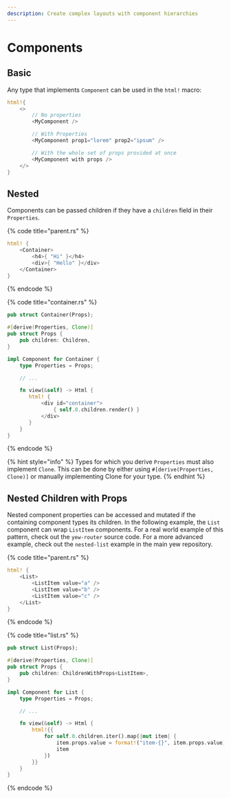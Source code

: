 ```yaml
---
description: Create complex layouts with component hierarchies
---
```


# Components

## Basic

Any type that implements `Component` can be used in the `html!` macro:

```rust
html!{
    <>
        // No properties
        <MyComponent />

        // With Properties
        <MyComponent prop1="lorem" prop2="ipsum" />

        // With the whole set of props provided at once
        <MyComponent with props />
    </>
}
```

## Nested

Components can be passed children if they have a `children` field in their `Properties`.

{% code title="parent.rs" %}
```rust
html! {
    <Container>
        <h4>{ "Hi" }</h4>
        <div>{ "Hello" }</div>
    </Container>
}
```
{% endcode %}

{% code title="container.rs" %}
```rust
pub struct Container(Props);

#[derive(Properties, Clone)]
pub struct Props {
    pub children: Children,
}

impl Component for Container {
    type Properties = Props;

    // ...

    fn view(&self) -> Html {
       html! {
           <div id="container">
               { self.0.children.render() }
           </div>
       }
    }
}
```
{% endcode %}

{% hint style="info" %} Types for which you derive `Properties` must also implement `Clone`. This can be done by either using `#[derive(Properties, Clone)]` or manually implementing Clone for your type. {% endhint %}

## Nested Children with Props

Nested component properties can be accessed and mutated if the containing component types its children.
In the following example, the `List` component can wrap `ListItem` components. For a real world example
of this pattern, check out the `yew-router` source code. For a more advanced example, check out the 
`nested-list` example in the main yew repository.

{% code title="parent.rs" %}
```rust
html! {
    <List>
        <ListItem value="a" />
        <ListItem value="b" />
        <ListItem value="c" />
    </List>
}
```
{% endcode %}

{% code title="list.rs" %}
```rust
pub struct List(Props);

#[derive(Properties, Clone)]
pub struct Props {
    pub children: ChildrenWithProps<ListItem>,
}

impl Component for List {
    type Properties = Props;

    // ...

    fn view(&self) -> Html {
        html!{{
            for self.0.children.iter().map(|mut item| {
                item.props.value = format!("item-{}", item.props.value);
                item
            })
        }}
    }
}
```
{% endcode %}
